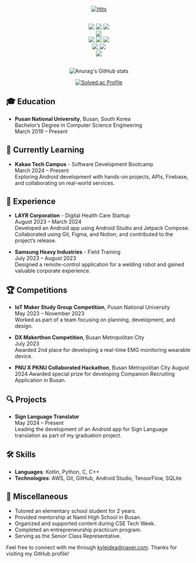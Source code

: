 <div align=center>
  
  [![Hits](https://hits.seeyoufarm.com/api/count/incr/badge.svg?url=https%3A%2F%2Fgithub.com%2Fkyleidea1&count_bg=%23FF9900&title_bg=%23000000&icon=android.svg&icon_color=%23E7E7E7&title=hits&edge_flat=false)](https://hits.seeyoufarm.com)
  
</div>
  
<br>
<div align=center>
    <img src="https://img.shields.io/badge/C-A8B9CC.svg?style=for-the-badge&logo=C&logoColor=61DAFB" />
    <img src="https://img.shields.io/badge/C++-00599C.svg?style=for-the-badge&logo=cplusplus&logoColor=61DAFB" />
    <img src="https://img.shields.io/badge/python-3776AB.svg?style=for-the-badge&logo=Python&logoColor=61DAFB" />
    <br>
    <img src="https://img.shields.io/badge/MySQL-4479A1?style=for-the-badge&logo=MySQL&logoColor=white">
    <br>
    <img src="https://img.shields.io/badge/HTML5-E34F26?style=for-the-badge&logo=HTML5&logoColor=white">
    <img src="https://img.shields.io/badge/CSS3-1572B6?style=for-the-badge&logo=CSS3&logoColor=white">
    <img src="https://img.shields.io/badge/JavaScript-F7DF1E?style=for-the-badge&logo=JavaScript&logoColor=white">
    <br>
    <img src="https://img.shields.io/badge/Kotlin-7F52FF?style=for-the-badge&logo=Kotlin&logoColor=white">
    <img src="https://img.shields.io/badge/Android-3DDC84?style=for-the-badge&logo=Android&logoColor=white">
    <br>
    <img src="https://img.shields.io/badge/Google Colab-F9AB00?style=for-the-badge&logo=Google Colab&logoColor=white">
</div>
<br>
<div align=center>
  
![Anurag's GitHub stats](https://github-readme-stats.vercel.app/api?username=kyleidea1&show_icons=true&theme=gruvbox)


[![Solved.ac Profile](http://mazassumnida.wtf/api/v2/generate_badge?boj=kyleidea)](https://solved.ac/kyleidea/)
</div>

## 🎓 Education
- **Pusan National University**, Busan, South Korea  
  Bachelor’s Degree in Computer Science Engineering  
  March 2019 – Present

## 🚀 Currently Learning
- **Kakao Tech Campus** - Software Development Bootcamp  
  March 2024 – Present  
  Exploring Android development with hands-on projects, APIs, Firebase, and collaborating on real-world services.

## 💼 Experience
- **LAYR Corporation** - Digital Health Care Startup  
  August 2023 – March 2024  
  Developed an Android app using Android Studio and Jetpack Compose. Collaborated using Git, Figma, and Notion, and contributed to the project’s release.

- **Samsung Heavy Industries** - Field Training  
  July 2023 – August 2023  
  Designed a remote-control application for a welding robot and gained valuable corporate experience.

## 🏆 Competitions
- **IoT Maker Study Group Competition**, Pusan National University  
  May 2023 – November 2023  
  Worked as part of a team focusing on planning, development, and design.

- **DX Makerthon Competition**, Busan Metropolitan City  
  July 2023  
  Awarded 2nd place for developing a real-time EMG monitoring wearable device.

- **PNU X PKNU Collaborated Hackathon**, Busan Metropolitan City
  August 2024
  Awarded special prize for developing Companion Recruiting Application in Busan.

## 🔍 Projects
- **Sign Language Translator**  
  May 2024 – Present  
  Leading the development of an Android app for Sign Language translation as part of my graduation project.

## 🛠 Skills
- **Languages**: Kotlin, Python, C, C++
- **Technologies**: AWS, Git, GitHub, Android Studio, TensorFlow, SQLite

## 🌟 Miscellaneous
- Tutored an elementary school student for 2 years.
- Provided mentorship at Namil High School in Busan.
- Organized and supported content during CSE Tech Week.
- Completed an entrepreneurship practicum program.
- Serving as the Senior Class Representative.

Feel free to connect with me through [kyleidea@naver.com](mailto:kyleidea@naver.com). Thanks for visiting my GitHub profile!
<div>

